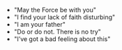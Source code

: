 -   "May the Force be with you"
-   "I find your lack of faith disturbing"
-   "I am your father"
-   "Do or do not. There is no try"
-   "I’ve got a bad feeling about this"
